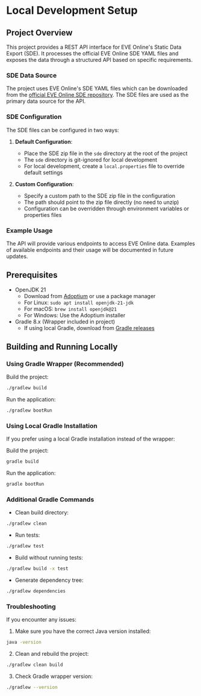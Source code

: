# Local Development Setup

## Project Overview

This project provides a REST API interface for EVE Online's Static Data Export (SDE). It processes the official EVE Online SDE YAML files and exposes the data through a structured API based on specific requirements.

### SDE Data Source

The project uses EVE Online's SDE YAML files which can be downloaded from the [official EVE Online SDE repository](https://developers.eveonline.com/docs/services/sde/). The SDE files are used as the primary data source for the API.

### SDE Configuration

The SDE files can be configured in two ways:

1. **Default Configuration**:
   - Place the SDE zip file in the `sde` directory at the root of the project
   - The `sde` directory is git-ignored for local development
   - For local development, create a `local.properties` file to override default settings

2. **Custom Configuration**:
   - Specify a custom path to the SDE zip file in the configuration
   - The path should point to the zip file directly (no need to unzip)
   - Configuration can be overridden through environment variables or properties files

### Example Usage

The API will provide various endpoints to access EVE Online data. Examples of available endpoints and their usage will be documented in future updates.

## Prerequisites

- OpenJDK 21
  - Download from [Adoptium](https://adoptium.net/) or use a package manager
  - For Linux: `sudo apt install openjdk-21-jdk`
  - For macOS: `brew install openjdk@21`
  - For Windows: Use the Adoptium installer
- Gradle 8.x (Wrapper included in project)
  - If using local Gradle, download from [Gradle releases](https://gradle.org/releases/)

## Building and Running Locally

### Using Gradle Wrapper (Recommended)

Build the project:

```bash
./gradlew build
```

Run the application:

```bash
./gradlew bootRun
```

### Using Local Gradle Installation

If you prefer using a local Gradle installation instead of the wrapper:

Build the project:
```bash
gradle build
```

Run the application:
```bash
gradle bootRun
```

### Additional Gradle Commands

- Clean build directory:
```bash
./gradlew clean
```

- Run tests:
```bash
./gradlew test
```

- Build without running tests:
```bash
./gradlew build -x test
```

- Generate dependency tree:
```bash
./gradlew dependencies
```

### Troubleshooting

If you encounter any issues:

1. Make sure you have the correct Java version installed:
```bash
java -version
```

2. Clean and rebuild the project:
```bash
./gradlew clean build
```

3. Check Gradle wrapper version:
```bash
./gradlew --version
```







